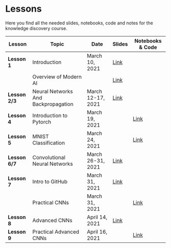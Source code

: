 # Lessons
Here you find all the needed slides, notebooks, code and notes for the knowledge discovery course.


| Lesson | Topic | Date | Slides | Notebooks & Code |
|---------|-----------|------|--------|------------------|
| **Lesson 1**  | Introduction | March 10, 2021 | [Link](https://drive.google.com/file/d/1PrZxICwa4Uj-dUEPZhd-3zOQNfyXmj03/view?usp=sharing) |  |
|  | Overview of Modern AI |   | [Link](https://drive.google.com/file/d/1ufIwXL9V-UCbczuzddBsF8nRnop6gEVW/view?usp=sharing) |  |
| **Lesson 2/3** | Neural Networks And Backpropagation | March 12-17, 2021 | [Link](https://drive.google.com/file/d/1rNgzoEmAtqVhVmaEwjNNOOa1xV0l98JX/view?usp=sharing) |  |
| **Lesson 4** | Introduction to Pytorch | March 19, 2021 |  | [Link](https://colab.research.google.com/drive/1fR4f5r8cRXib1zbvumYtxY76cYBJ7ELm?usp=sharing) |
| **Lesson 5** | MNIST Classification | March 24, 2021 |  | [Link](https://colab.research.google.com/drive/1plsg6GZZe1eSIyRtLSTkE1Z-gc_hCoBC?usp=sharing) |
| **Lesson 6/7** | Convolutional Neural Networks | March 26-31, 2021 | [Link](https://drive.google.com/file/d/1-cXajwiEySP0g-qpS6GUYKC3GzhGcxeR/view?usp=sharing) |  |
| **Lesson 7** | Intro to GitHub | March 31, 2021 | [Link](https://drive.google.com/file/d/16NZEy-1Uo_gZGW-5ooNRh7EU6w-JA9vD/view?usp=sharing) |  |
|  | Practical CNNs | March 31, 2021 | | [Link](https://colab.research.google.com/drive/1a56IU6YCnca-Gv7KMwathvM9nF11XUdm?usp=sharing) |
| **Lesson 8** | Advanced CNNs | April 14, 2021 | [Link](https://drive.google.com/file/d/1zvlK748T4qdn9dZu_Swrf38JQXL_uPkr/view?usp=sharing) |  |
| **Lesson 9** | Practical Advanced CNNs | April 16, 2021 | | [Link](https://colab.research.google.com/drive/1JsOgLbvp3XqXl5o56aVXZj04VqKt1K0j) |


[404]: /knowledge-discovery-course/fallback
